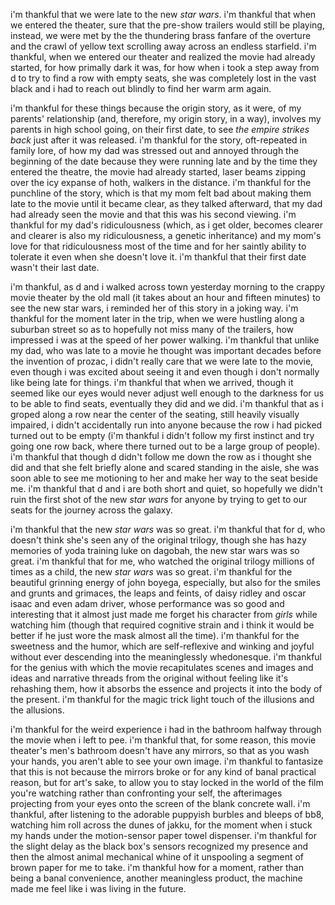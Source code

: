 i'm thankful that we were late to the new _star wars_. i'm thankful that when we entered the theater, sure that the pre-show trailers would still be playing, instead, we were met by the the thundering brass fanfare of the overture and the crawl of yellow text scrolling away across an endless starfield. i'm thankful, when we entered our theater and realized the movie had already started, for how primally dark it was, for how when i took a step away from d to try to find a row with empty seats, she was completely lost in the vast black and i had to reach out blindly to find her warm arm again.

i'm thankful for these things because the origin story, as it were, of my parents' relationship (and, therefore, my origin story, in a way), involves my parents in high school going, on their first date, to see _the empire strikes back_ just after it was released. i'm thankful for the story, oft-repeated in family lore, of how my dad was stressed out and annoyed through the beginning of the date because they were running late and by the time they entered the theatre, the movie had already started, laser beams zipping over the icy expanse of hoth, walkers in the distance. i'm thankful for the punchline of the story, which is that my mom felt bad about making them late to the movie until it became clear, as they talked afterward, that my dad had already seen the movie and that this was his second viewing. i'm thankful for my dad's ridiculousness (which, as i get older, becomes clearer and clearer is also my ridiculousness, a genetic inheritance) and my mom's love for that ridiculousness most of the time and for her saintly ability to tolerate it even when she doesn't love it. i'm thankful that their first date wasn't their last date.

i'm thankful, as d and i walked across town yesterday morning to the crappy movie theater by the old mall (it takes about an hour and fifteen minutes) to see the new star wars, i reminded her of this story in a joking way. i'm thankful for the moment later in the trip, when we were hustling along a suburban street so as to hopefully not miss many of the trailers, how impressed i was at the speed of her power walking. i'm thankful that unlike my dad, who was late to a movie he thought was important decades before the invention of prozac, i didn't really care that we were late to the movie, even though i was excited about seeing it and even though i don't normally like being late for things. i'm thankful that when we arrived, though it seemed like our eyes would never adjust well enough to the darkness for us to be able to find seats, eventually they did and we did. i'm thankful that as i groped along a row near the center of the seating, still heavily visually impaired, i didn't accidentally run into anyone because the row i had picked turned out to be empty (i'm thankful i didn't follow my first instinct and try going one row back, where there turned out to be a large group of people). i'm thankful that though d didn't follow me down the row as i thought she did and that she felt briefly alone and scared standing in the aisle, she was soon able to see me motioning to her and make her way to the seat beside me. i'm thankful that d and i are both short and quiet, so hopefully we didn't ruin the first shot of the new _star wars_ for anyone by trying to get to our seats for the journey across the galaxy.

i'm thankful that the new _star wars_ was so great. i'm thankful that for d, who doesn't think she's seen any of the original trilogy, though she has hazy memories of yoda training luke on dagobah, the new star wars was so great. i'm thankful that for me, who watched the original trilogy millions of times as a child, the new _star wars_ was so great. i'm thankful for the beautiful grinning energy of john boyega, especially, but also for the smiles and grunts and grimaces, the leaps and feints, of daisy ridley and oscar isaac and even adam driver, whose performance was so good and interesting that it almost just made me forget his character from _girls_ while watching him (though that required cognitive strain and i think it would be better if he just wore the mask almost all the time). i'm thankful for the sweetness and the humor, which are self-reflexive and winking and joyful without ever descending into the meaninglessly whedonesque. i'm thankful for the genius with which the movie recapitulates scenes and images and ideas and narrative threads from the original without feeling like it's rehashing them, how it absorbs the essence and projects it into the body of the present. i'm thankful for the magic trick light touch of the illusions and the allusions.

i'm thankful for the weird experience i had in the bathroom halfway through the movie when i left to pee. i'm thankful that, for some reason, this movie theater's men's bathroom doesn't have any mirrors, so that as you wash your hands, you aren't able to see your own image. i'm thankful to fantasize that this is not because the mirrors broke or for any kind of banal practical reason, but for art's sake, to allow you to stay locked in the world of the film you're watching rather than confronting your self, the afterimages projecting from your eyes onto the screen of the blank concrete wall. i'm thankful, after listening to the adorable puppyish burbles and bleeps of bb8, watching him roll across the dunes of jakku, for the moment when i stuck my hands under the motion-sensor paper towel dispenser. i'm thankful for the slight delay as the black box's sensors recognized my presence and then the almost animal mechanical whine of it unspooling a segment of brown paper for me to take. i'm thankful how for a moment, rather than being a banal convenience, another meaningless product, the machine made me feel like i was living in the future.
